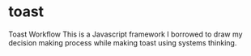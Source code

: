 # toast
Toast Workflow
This is a Javascript framework I borrowed to draw my decision making process while making toast using systems thinking.

